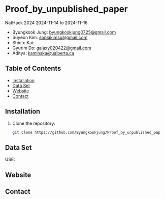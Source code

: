 # Proof_by_unpublished_paper
NatHack 2024 
2024-11-14 to 2024-11-16

- Byungkook Jung: byungkookjung0725@gmail.com
- Suyeon Kim: sopiakimsu@gmail.com
- Shinto Kai: 
- Gyurim Do: galaxy020422@gmail.com
- Aditya: kaminska@ualberta.ca


## Table of Contents

- [Installation](#installation)
- [Data Set](#DataSet)
- [Website](#Website)
- [Contact](#contact)



## Installation

1. Clone the repository:
   ```bash
   git clone https://github.com/Byungkookjung/Proof_by_unpublished_paper.git
   
## Data Set

   USE:
   
## Website


## Contact


